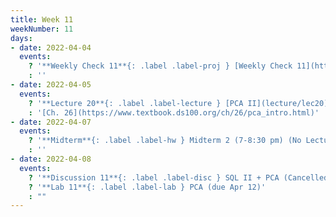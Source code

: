 ```yaml
---
title: Week 11
weekNumber: 11
days:
- date: 2022-04-04
  events:
    ? '**Weekly Check 11**{: .label .label-proj } [Weekly Check 11](https://forms.gle/Aa82pmXZ6rgWqEER7) (due Apr 11)'
    : ''
- date: 2022-04-05
  events:
    ? '**Lecture 20**{: .label .label-lecture } [PCA II](lecture/lec20)'
    : '[Ch. 26](https://www.textbook.ds100.org/ch/26/pca_intro.html)'
- date: 2022-04-07
  events:
    ? '**Midterm**{: .label .label-hw } Midterm 2 (7-8:30 pm) (No Lecture)'
    : ''
- date: 2022-04-08
  events:
    ? '**Discussion 11**{: .label .label-disc } SQL II + PCA (Cancelled, No Live Discussion)'
    ? '**Lab 11**{: .label .label-lab } PCA (due Apr 12)'
    : ""
---
```

